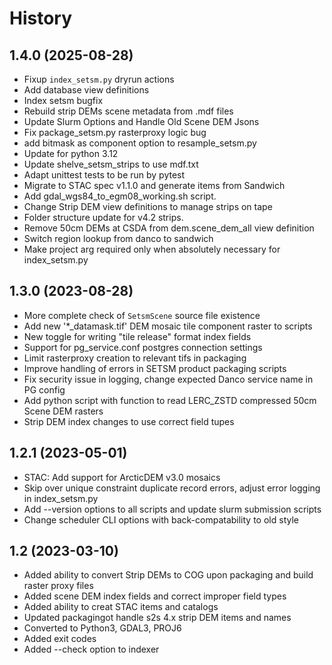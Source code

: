 History
=======

1.4.0 (2025-08-28)
------------------
* Fixup `index_setsm.py` dryrun actions
* Add database view definitions
* Index setsm bugfix
* Rebuild strip DEMs scene metadata from .mdf files
* Update Slurm Options and Handle Old Scene DEM Jsons
* Fix package_setsm.py rasterproxy logic bug
* add bitmask as component option to resample_setsm.py
* Update for python 3.12
* Update shelve_setsm_strips to use mdf.txt
* Adapt unittest tests to be run by pytest
* Migrate to STAC spec v1.1.0 and generate items from Sandwich
* Add gdal_wgs84_to_egm08_working.sh script.
* Change Strip DEM view definitions to manage strips on tape
* Folder structure update for v4.2 strips.
* Remove 50cm DEMs at CSDA from dem.scene_dem_all view definition
* Switch region lookup from danco to sandwich
* Make project arg required only when absolutely necessary for index_setsm.py

1.3.0 (2023-08-28)
------------------
* More complete check of `SetsmScene` source file existence
* Add new '*_datamask.tif' DEM mosaic tile component raster to scripts
* New toggle for writing "tile release" format index fields
* Support for pg_service.conf postgres connection settings
* Limit rasterproxy creation to relevant tifs in packaging
* Improve handling of errors in SETSM product packaging scripts
* Fix security issue in logging, change expected Danco service name in PG config
* Add python script with function to read LERC_ZSTD compressed 50cm Scene DEM rasters
* Strip DEM index changes to use correct field tupes

1.2.1 (2023-05-01)
------------------
* STAC: Add support for ArcticDEM v3.0 mosaics
* Skip over unique constraint duplicate record errors, adjust error logging in index_setsm.py 
* Add --version options to all scripts and update slurm submission scripts 
* Change scheduler CLI options with back-compatability to old style

1.2 (2023-03-10)
------------------
* Added ability to convert Strip DEMs to COG upon packaging and build raster proxy files
* Added scene DEM index fields and correct improper field types
* Added ability to creat STAC items and catalogs
* Updated packagingot handle s2s 4.x strip DEM items and names
* Converted to Python3, GDAL3, PROJ6
* Added exit codes
* Added --check option to indexer
